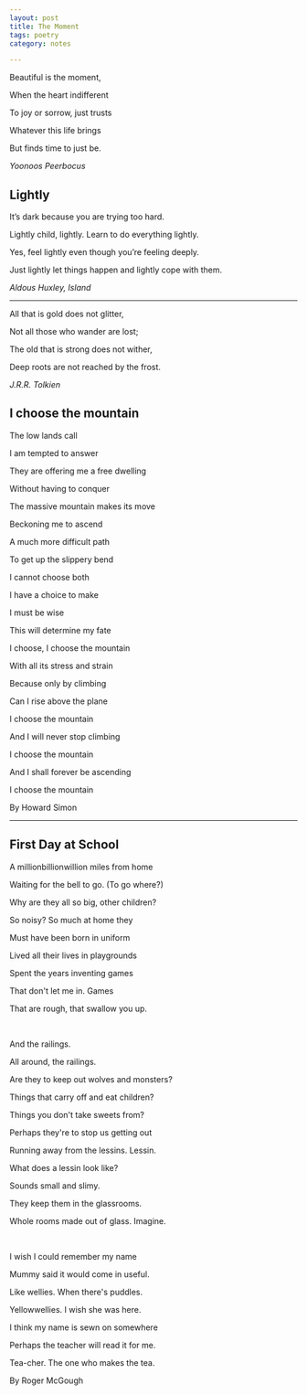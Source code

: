 ```yaml
---
layout: post
title: The Moment 
tags: poetry
category: notes 

--- 
```



Beautiful is the moment, 

When the heart indifferent

To joy or sorrow, just trusts

Whatever this life brings

But finds time to just be. 

*Yoonoos Peerbocus*

## Lightly

It’s dark because you are trying too hard.

Lightly child, lightly. Learn to do everything lightly.

Yes, feel lightly even though you’re feeling deeply.

Just lightly let things happen and lightly cope with them.

*Aldous Huxley, Island*

---

All that is gold does not glitter, 

Not all those who wander are lost; 

The old that is strong does not wither, 

Deep roots are not reached by the frost. 

*J.R.R. Tolkien*

## I choose the mountain 

The low lands call

I am tempted to answer

They are offering me a free dwelling 

Without having to conquer



The massive mountain makes its move

Beckoning me to ascend

A much more difficult path

To get up the slippery bend



I cannot choose both 

I have a choice to make

I must be wise

This will determine my fate



I choose, I choose the mountain

With all its stress and strain

Because only by climbing

Can I rise above the plane



I choose the mountain 

And I will never stop climbing

I choose the mountain

And I shall forever be ascending


I choose the mountain 


By Howard Simon 


---

## First Day at School 

A millionbillionwillion miles from home

Waiting for the bell to go. (To go where?) 

Why are they all so big, other children? 

So noisy? So much at home they

Must have been born in uniform

Lived all their lives in playgrounds

Spent the years inventing games

That don't let me in. Games

That are rough, that swallow you up. 

<br>

And the railings. 

All around, the railings. 

Are they to keep out wolves and monsters? 

Things that carry off and eat children? 

Things you don't take sweets from? 

Perhaps they're to stop us getting out

Running away from the lessins. Lessin. 

What does a lessin look like? 

Sounds small and slimy. 

They keep them in the glassrooms. 

Whole rooms made out of glass. Imagine. 

<br>


I wish I could remember my name

Mummy said it would come in useful. 

Like wellies. When there's puddles. 

Yellowwellies. I wish she was here. 

I think my name is sewn on somewhere

Perhaps the teacher will read it for me. 

Tea-cher. The one who makes the tea. 



By Roger McGough 

